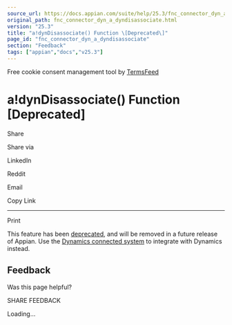 ```yaml
---
source_url: https://docs.appian.com/suite/help/25.3/fnc_connector_dyn_a_dyndisassociate.html
original_path: fnc_connector_dyn_a_dyndisassociate.html
version: "25.3"
title: "a!dynDisassociate() Function \[Deprecated\]"
page_id: "fnc_connector_dyn_a_dyndisassociate"
section: "Feedback"
tags: ["appian","docs","v25.3"]
---
```



Free cookie consent management tool by [TermsFeed](https://www.termsfeed.com/)

# a!dynDisassociate() Function \[Deprecated\]

Share

Share via

LinkedIn

Reddit

Email

Copy Link

* * *

Print

This feature has been [deprecated](Deprecated_Features.html), and will be removed in a future release of Appian. Use the [Dynamics connected system](microsoft-dynamics-365-crm-connected-system.html) to integrate with Dynamics instead.

## Feedback

Was this page helpful?

SHARE FEEDBACK

Loading...